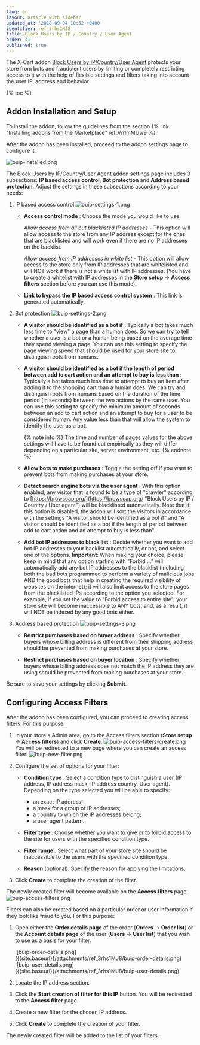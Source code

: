 ```yaml
---
lang: en
layout: article_with_sidebar
updated_at: '2018-09-04 10:52 +0400'
identifier: ref_3rhs1MJ8
title: Block Users by IP / Country / User Agent
order: 41
published: true
---
```

The X-Cart addon [Block Users by IP/Country/User Agent](https://market.x-cart.com/addons/block-users-by-IP-country-user-agent.html "Block Users by IP / Country / User agent") protects your store from bots and fraudulent users by limiting or completely restricting access to it with the help of flexible settings and filters taking into account the user IP, address and behavior.

{% toc %}

## Addon Installation and Setup

To install the addon, follow the guidelines from the section {% link "Installing addons from the Marketplace" ref_Vn1mMUw9 %}.

After the addon has been installed, proceed to the addon settings page to configure it:

![buip-installed.png]({{site.baseurl}}/attachments/ref_3rhs1MJ8/buip-installed.png)

The Block Users by IP/Country/User Agent addon settings page includes 3 subsections: **IP based access control**, **Bot protection** and **Address based protection**. Adjust the settings in these subsections according to your needs:

1. IP based access control
   ![buip-settings-1.png]({{site.baseurl}}/attachments/ref_3rhs1MJ8/buip-settings-1.png)
   
   * **Access control mode** : Choose the mode you would like to use.
   
     _Allow access from all but blacklisted IP addresses_  - This option will allow access to the store from any IP address except for the ones that are blacklisted and will work even if there are no IP addresses on the backlist.
     
     _Allow access from IP addresses in white list_ - This option will allow access to the store only from IP addresses that are whitelisted and will NOT work if there is not a whitelist with IP addresses. (You have to create a whitelist with IP addresses in the **Store setup** -> **Access filters** section before you can use this mode).
    
   * **Link to bypass the IP based access control system** : This link is generated automatically.

2. Bot protection
   ![buip-settings-2.png]({{site.baseurl}}/attachments/ref_3rhs1MJ8/buip-settings-2.png)
   
   * **A visitor should be identified as a bot if** : Typically a bot takes much less time to "view" a page than a human does. So we can try to tell whether a user is a bot or a human being based on the average time they spend viewing a page. You can use this setting to specify the page viewing speed that should be used for your store site to distinguish bots from humans.
   
   * **A visitor should be identified as a bot if the length of period between add to cart action and an attempt to buy is less than** : Typically a bot takes much less time to attempt to buy an item after adding it to the shopping cart than a human does. We can try and distinguish bots from humans based on the duration of the time period (in seconds) between the two actions by the same user. You can use this setting to specify the minimum amount of seconds between an add to cart action and an attempt to buy for a user to be considered human. Any value less than that will allow the system to identify the user as a bot.
    
     {% note info %}
     The time and number of pages values for the above settings will have to be found out empirically as they will differ depending on a particular site, server environment, etc.
     {% endnote %}
   
   * **Allow bots to make purchases** : Toggle the setting off if you want to prevent bots from making purchases at your store.
   
   * **Detect search engine bots via the user agent** : With this option enabled, any visitor that is found to be a type of "crawler" according to [https://browscap.org/](https://browscap.org/ "Block Users by IP / Country / User agent") will be blacklisted automatically. Note that if this option is disabled, the addon will sort the visitors in accordance with the settings "A visitor should be identified as a bot if" and "A visitor should be identified as a bot if the length of period between add to cart action and an attempt to buy is less than".
     
   * **Add bot IP addresses to black list** : Decide whether you want to add bot IP addresses to your backlist automatically, or not, and select one of the options. **Important**: When making your choice, please keep in mind that any option starting with "Forbid ..." will automatically add any bot IP addresses to the blacklist (including both the bad bots programmed to perform a variety of malicious jobs AND the good bots that help in creating the required visibility of websites on the internet); it will also limit access to the store pages from the blacklisted IPs according to the option you selected. For example, if you set the value to "Forbid access to entire site", your store site will become inaccessible to ANY bots, and, as a result, it will NOT be indexed by any good bots either.

3. Address based protection
   ![buip-settings-3.png]({{site.baseurl}}/attachments/ref_3rhs1MJ8/buip-settings-3.png)
   
   * **Restrict purchases based on buyer address** : Specify whether buyers whose billing address is different from their shipping address should be prevented from making purchases at your store.
   
   * **Restrict purchases based on buyer location** : Specify whether buyers whose billing address does not match the IP address they are using should be prevented from making purchases at your store.

Be sure to save your settings by clicking **Submit**.

## Configuring Access Filters

After the addon has been configured, you can proceed to creating access filters. For this purpose:

1. In your store's Admin area, go to the Access filters section (**Store setup** -> **Access filters**) and click **Create**:
   ![buip-access-filters-create.png]({{site.baseurl}}/attachments/ref_3rhs1MJ8/buip-access-filters-create.png)
   You will be redirected to a new page where you can create an access filter.
   ![buip-new-filter.png]({{site.baseurl}}/attachments/ref_3rhs1MJ8/buip-new-filter.png)
   
2. Configure the set of options for your filter:
   
   * **Condition type** : Select a condition type to distinguish a user (IP address, IP address mask, IP address country, User agent). Depending on the type selected you will be able to specify: 
     * an exact IP address; 
     * a mask for a group of IP addresses;
     * a country to which the IP addresses belong;
     * a user agent pattern.
     
   * **Filter type** : Choose whether you want to give or to forbid access to the site for users with the specified condition type.
   
   * **Filter range** : Select what part of your store site should be inaccessible to the users with the specified condition type.
   
   * **Reason**  (optional): Specify the reason for applying the limitations.
   
3.   Click **Create** to complete the creation of the filter.
   
The newly created filter will become available on the **Access filters** page:
    ![buip-access-filters.png]({{site.baseurl}}/attachments/ref_3rhs1MJ8/buip-access-filters.png)
    

Filters can also be created based on a particular order or user information if they look like fraud to you. For this purpose:

1. Open either the **Order details page** of the order (**Orders** -> **Order list**) or the **Account details page** of the user (**Users** -> **User list**) that you wish to use as a basis for your filter.
   <div class="ui stackable two column grid">
     <div class="column" markdown="span">![buip-order-details.png]({{site.baseurl}}/attachments/ref_3rhs1MJ8/buip-order-details.png)</div>
     <div class="column" markdown="span">![buip-user-details.png]({{site.baseurl}}/attachments/ref_3rhs1MJ8/buip-user-details.png)</div>
    </div>
    
2. Locate the IP address section.

3. Click the **Start creation of filter for this IP** button. You will be redirected to the **Access filter** page.

4. Create a new filter for the chosen IP address. 

5. Click **Create** to complete the creation of your filter.

The newly created filter will be added to the list of your filters.
